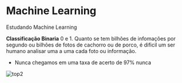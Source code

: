 # Machine Learning 
Estudando Machine Learning 

**Classificação Binaria** 0 e 1. Quanto se tem bilhões de infomações por segundo ou bilhões de fotos de cachorro ou de porco, é dificil um ser humano analisar uma a uma cada foto ou informação.
- Nunca chegamos em uma taxa de acerto de 97% nunca 

![top2](https://user-images.githubusercontent.com/48387196/68515180-d14eb880-025e-11ea-81ad-3632bfd56b70.gif)
